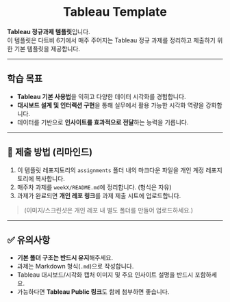 <h1 align="center">Tableau Template</h1>

**Tableau 정규과제 템플릿**입니다.  
이 템플릿은 다트비 6기에서 매주 주어지는 Tableau 정규 과제를 정리하고 제출하기 위한 기본 템플릿을 제공합니다.  

---

## 학습 목표
- **Tableau 기본 사용법**을 익히고 다양한 데이터 시각화를 경험합니다.  
- **대시보드 설계 및 인터랙션 구현**을 통해 실무에서 활용 가능한 시각화 역량을 강화합니다.  
- 데이터를 기반으로 **인사이트를 효과적으로 전달**하는 능력을 기릅니다.  

---

## 📂 제출 방법 (리마인드)
1. 이 템플릿 레포지토리의 `assignments` 폴더 내의 마크다운 파일을 개인 계정 레포지토리에 복사합니다.  
2. 매주차 과제를 `weekX/README.md`에 정리합니다. (형식은 자유)  
3. 과제가 완료되면 **개인 레포 링크**를 과제 제출 시트에 업로드합니다.  
> (이미지/스크린샷은 개인 레포 내 별도 폴더를 만들어 업로드하세요.)  

---

## ✅ 유의사항
- **기본 폴더 구조는 반드시 유지**해주세요.  
- 과제는 Markdown 형식(`.md`)으로 작성합니다.  
- Tableau 대시보드/시각화 캡처 이미지 및 주요 인사이트 설명을 반드시 포함하세요.  
- 가능하다면 **Tableau Public 링크**도 함께 첨부하면 좋습니다.  
